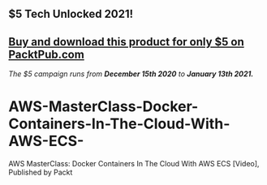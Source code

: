 ## $5 Tech Unlocked 2021!
[Buy and download this product for only $5 on PacktPub.com](https://www.packtpub.com/)
-----
*The $5 campaign         runs from __December 15th 2020__ to __January 13th 2021.__*

# AWS-MasterClass-Docker-Containers-In-The-Cloud-With-AWS-ECS-
AWS MasterClass: Docker Containers In The Cloud With AWS ECS [Video], Published by Packt
